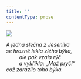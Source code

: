 ```yaml
---
title: ''
contentType: prose
---
```


![](../Images/015.jpg)

_A jedna slečna z Jeseníka  
se hrozně lekla zlého býka,  
         ale pak vzala rýč  
         a vykřikla: „Maž pryč!“  
což zarazilo toho býka._
